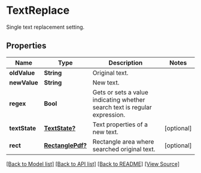 # TextReplace
Single text replacement setting.

## Properties
Name | Type | Description | Notes
------------ | ------------- | ------------- | -------------
**oldValue** | **String** | Original text. | 
**newValue** | **String** | New text. | 
**regex** | **Bool** | Gets or sets a value indicating whether search text is regular expression. | 
**textState** | [**TextState?**](TextState.md) | Text properties of a new text. | [optional]
**rect** | [**RectanglePdf?**](RectanglePdf.md) | Rectangle area where searched original text. | [optional]

[[Back to Model list]](../README.md#documentation-for-models) [[Back to API list]](../README.md#documentation-for-api-endpoints) [[Back to README]](../README.md) [[View Source]](../AsposePdfCloud/Models/TextReplace.swift)


